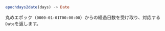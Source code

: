 ```julia
epochdays2date(days) -> Date
```

丸めエポック（`0000-01-01T00:00:00`）からの経過日数を受け取り、対応する`Date`を返します。
